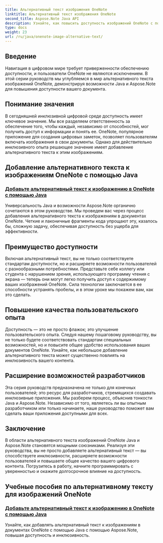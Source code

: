 ```yaml
---
title: Альтернативный текст изображения OneNote
linktitle: Альтернативный текст изображения OneNote
second_title: Aspose.Note Java API
description: Узнайте, как повысить доступность изображений OneNote с помощью Java с помощью Aspose.Note. Легко добавляйте альтернативный текст, чтобы повысить инклюзивность и улучшить взаимодействие с пользователем.
type: docs
weight: 23
url: /ru/java/onenote-image-alternative-text/
---
```

## Введение

Навигация в цифровом мире требует приверженности обеспечению доступности, и пользователи OneNote не являются исключением. В этой серии руководств мы углубляемся в мир альтернативного текста изображений OneNote, демонстрируя возможности Java и Aspose.Note для повышения доступности вашего документа.

## Понимание значения
В сегодняшней инклюзивной цифровой среде доступность имеет ключевое значение. Мы все разделяем ответственность за обеспечение того, чтобы каждый, независимо от способностей, мог получить доступ к информации и понять ее. OneNote, популярное приложение для создания цифровых заметок, позволяет пользователям включать изображения в свои документы. Однако для действительно инклюзивного опыта решающее значение имеет добавление альтернативного текста к этим изображениям.

## Добавление альтернативного текста к изображениям OneNote с помощью Java
### [Добавьте альтернативный текст к изображению в OneNote с помощью Java](./add-alternative-text-to-image/)
Универсальность Java и возможности Aspose.Note органично сочетаются в этом руководстве. Мы проведем вас через процесс добавления альтернативного текста к изображениям в документах OneNote. Четкие и лаконичные фрагменты кода упрощают эту, казалось бы, сложную задачу, обеспечивая доступность без ущерба для эффективности.

## Преимущество доступности
Включая альтернативный текст, вы не только соответствуете стандартам доступности, но и расширяете возможности пользователей с разнообразными потребностями. Представьте себе коллегу или студента с нарушением зрения, использующего программу чтения с экрана — теперь они могут легко получить доступ к содержимому ваших изображений OneNote. Сила технологии заключается в ее способности устранять пробелы, и в этом уроке мы покажем вам, как это сделать.

## Повышение качества пользовательского опыта
Доступность — это не просто флажок; это улучшение пользовательского опыта. Следуя нашему пошаговому руководству, вы не только будете соответствовать стандартам специальных возможностей, но и повысите общее удобство использования ваших документов OneNote. Узнайте, как небольшое добавление альтернативного текста может существенно повлиять на инклюзивность вашего контента.

## Расширение возможностей разработчиков
Эта серия руководств предназначена не только для конечных пользователей; это ресурс для разработчиков, стремящихся создавать инклюзивные приложения. Мы разберем процесс, объяснив тонкости Java и Aspose.Note. Независимо от того, являетесь ли вы опытным разработчиком или только начинаете, наше руководство поможет вам сделать ваши приложения доступными для всех.

## Заключение
В области альтернативного текста изображений OneNote Java и Aspose.Note становятся мощными союзниками. Реализуя эти руководства, вы не просто добавляете альтернативный текст — вы способствуете инклюзивности, расширяете возможности пользователей и повышаете общее качество вашего цифрового контента. Погрузитесь в работу, начните программировать с уверенностью и окажите долгосрочное влияние на доступность.
## Учебные пособия по альтернативному тексту для изображений OneNote
### [Добавьте альтернативный текст к изображению в OneNote с помощью Java](./add-alternative-text-to-image/)
Узнайте, как добавлять альтернативный текст к изображениям в документах OneNote с помощью Java с помощью Aspose.Note, повышая доступность и инклюзивность.